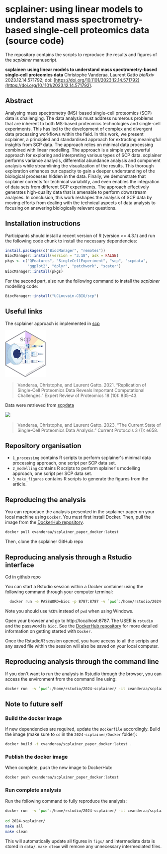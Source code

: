 # scplainer: using linear models to understand mass spectrometry-based single-cell proteomics data (source code)

The repository contains the scripts to reproduce the results and
figures of the *scplainer* manuscript.


**scplainer: using linear models to understand mass spectrometry-based single-cell proteomics data**
Christophe Vanderaa, Laurent Gatto *bioRxiv* 2023.12.14.571792;
doi: [https://doi.org/10.1101/2023.12.14.571792](https://doi.org/10.1101/2023.12.14.571792).

## Abstract

Analysing mass spectrometry (MS)-based single-cell proteomics (SCP)
data is challenging. The data analysis must address numerous problems
that are inherent to both MS-based proteomics technologies and
single-cell experiments. This has led to the development of complex
and divergent data processing workflows within the field. In this
work, we present scplainer, a principled and standardised approach
for extracting meaningful insights from SCP data. The approach relies
on minimal data processing combined with linear modelling. The
approach is a simple yet powerful approach for exploring and
interpreting various types of SCP data. scplainer performs variance
analysis, differential abundance analysis and component analysis while
streamlining the visualization of the results. This thorough
exploration enhances our capacity to gain a deeper understanding of
the biological processes hidden in the data. Finally, we demonstrate
that scplainer corrects for technical variability, and even enables
the integration of data sets from different SCP experiments. The
approach effectively generates high-quality data that is amenable to
perform downstream analyses. In conclusion, this work reshapes the
analysis of SCP data by moving efforts from dealing with the technical
aspects of data analysis to focusing on answering biologically
relevant questions.

## Installation instructions

Participants should install a recent version of R (version >= 4.3.1)
and run the following code chunk to install the necessary
dependencies:

```r
install.packages(c("BiocManager", "remotes"))
BiocManager::install(version = "3.18", ask = FALSE)
pkgs <- c("QFeatures", "SingleCellExperiment", "scp", "scpdata",
          "ggplot2", "dplyr", "patchwork", "scater")
BiocManager::install(pkgs)
```

For the second part, also run the following command to install the
*scplainer* modelling code:

```r
BiocManager::install("UCLouvain-CBIO/scp")
```

## Useful links

The scplainer approach is implemented in
[scp](https://github.com/UCLouvain-CBIO/scp)

<img
src="https://raw.githubusercontent.com/UCLouvain-CBIO/scp/master/sticker/sticker.png"
height="150">

> Vanderaa, Christophe, and Laurent Gatto. 2021. “Replication of
> Single-Cell Proteomics Data Reveals Important Computational
> Challenges.” Expert Review of Proteomics 18 (10): 835–43.

Data were retrieved from
[scpdata](https://github.com/UCLouvain-CBIO/scpdata)

<img
src="https://raw.githubusercontent.com/UCLouvain-CBIO/scpdata/master/sticker/sticker.png"
height="150">

> Vanderaa, Christophe, and Laurent Gatto. 2023. “The Current State of
> Single-Cell Proteomics Data Analysis.” Current Protocols 3 (1):
> e658.

## Repository organisation

- `1_processing` contains R scripts to perform scplainer's minimal
  data processing approach, one script per SCP data set.
- `2_modelling` contains R scripts to perform splainer's modelling
 approach, one script per SCP data set.
- `3_make_figures` contains R scripts to generate the figures from the
  article.

## Reproducing the analysis

You can reproduce the analysis presented in the scplainer paper on
your local machine using `Docker`. You must first install Docker.
Then, pull the image from the
[DockerHub repository](https://hub.docker.com/repository/docker/cvanderaa/scplainer_paper_docker).

```bash
docker pull cvanderaa/scplainer_paper_docker:latest
```

Then, clone the scplainer GitHub repo


## Reproducing analysis through a Rstudio interface

Cd in github repo

You can start a Rstudio session within a Docker container using the
following command through your computer terminal:

```bash
  docker run -e PASSWORD=bioc -p 8787:8787 -v `pwd`:/home/rstudio/2024-scplainer/ cvanderaa/scplainer_paper_docker:latest
```

Note you should use `%CD%` instead of `pwd` when using Windows.

Open your browser and go to http://localhost:8787. The USER is
`rstudio` and the password is `bioc`. See the [DockerHub
repository](https://hub.docker.com/repository/docker/cvanderaa/scplainer_paper_docker)
for more detailed information on getting started with `Docker`.

Once the Rstudio/R session opened, you have access to all the scripts
and any saved file within the session will also be saved on your local
computer.

## Reproducing analysis through the command line

If you don't want to run the analysis in Rstudio through the browser,
you can access the environment from the command line using:

```bash
docker run  -v `pwd`:/home/rstudio/2024-scplainer/ -it cvanderaa/scplainer_paper_docker:latest bash
```

## Note to future self

### Build the docker image

If new dependencies are required, update the `Dockerfile` accordingly.
Build the image (make sure to `cd` in the `2024-scplainer/Docker`
folder):

```bash
docker build -t cvanderaa/scplainer_paper_docker:latest .
```

### Publish the docker image

When complete, push the new image to DockerHub:

```bash
docker push cvanderaa/scplainer_paper_docker:latest
```

### Run complete analysis

Run the following command to fully reproduce the analysis:

```bash
docker run  -v `pwd`:/home/rstudio/2024-scplainer/ -it cvanderaa/scplainer_paper_docker:latest bash

cd 2024-scplainer/
make all
make clean
```

This will automatically update all figures in `figs/` and intermediate
data is stored in `data/`. `make clean` will remove any unnecessary
intermediated files.
